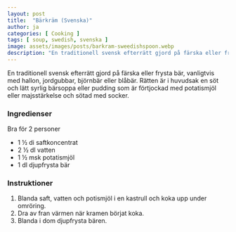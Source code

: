 ```yaml
---
layout: post
title:  "Bärkräm (Svenska)"
author: ja
categories: [ Cooking ]
tags: [ soup, swedish, svenska ]
image: assets/images/posts/barkram-sweedishspoon.webp
description: "En traditionell svensk efterrätt gjord på färska eller frysta bär, vanligtvis med hallon, jordgubbar, björnbär eller blåbär. Rätten är i huvudsak en söt och lätt syrlig bärsoppa eller pudding som är förtjockad med potatismjöl eller majsstärkelse och sötad med socker."
---
```


En traditionell svensk efterrätt gjord på färska eller frysta bär, vanligtvis med hallon, jordgubbar, björnbär eller blåbär. Rätten är i huvudsak en söt och lätt syrlig bärsoppa eller pudding som är förtjockad med potatismjöl eller majsstärkelse och sötad med socker.

### Ingredienser
Bra för 2 personer
- 1 ½ di saftkoncentrat
- 2 ½ dl vatten
- 1 ½ msk potatismjöl
- 1 dl djupfrysta bär

### Instruktioner
<ol>
<li>Blanda saft, vatten och potismjöl i en kastrull och koka upp under omröring.</li>
<li>Dra av fran värmen när kramen börjat koka.</li>
<li>Blanda i dom djupfrysta bären.</li>
</ol>